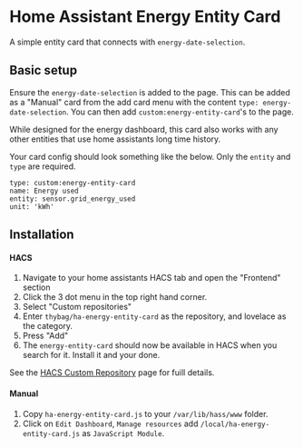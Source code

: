 # Home Assistant Energy Entity Card

A simple entity card that connects with `energy-date-selection`.

## Basic setup

Ensure the  `energy-date-selection` is added to the page. This can be added as a "Manual" card from the add card menu with the content `type: energy-date-selection`.
You can then add `custom:energy-entity-card`'s to the page.

While designed for the energy dashboard, this card also works with any other entities that use home assistants long time history.

Your card config should look something like the below. Only the `entity` and `type` are required.
```
type: custom:energy-entity-card
name: Energy used
entity: sensor.grid_energy_used
unit: 'kWh'
```

## Installation

#### HACS
1. Navigate to your home assistants HACS tab and open the "Frontend" section
2. Click the 3 dot menu in the top right hand corner.
3. Select "Custom repositories"
4. Enter `thybag/ha-energy-entity-card` as the repository, and lovelace as the category.
5. Press "Add"
6. The `energy-entity-card` should now be available in HACS when you search for it. Install it and your done.

See the [HACS Custom Repository](https://hacs.xyz/docs/faq/custom_repositories/) page for fuill details.

#### Manual
1. Copy `ha-energy-entity-card.js` to your `/var/lib/hass/www` folder.
2. Click on `Edit Dashboard`,  `Manage resources` add `/local/ha-energy-entity-card.js` as `JavaScript Module`.
